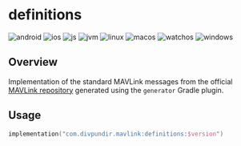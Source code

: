 # definitions

![android](http://img.shields.io/badge/android-8A2BE2.svg)
![ios](http://img.shields.io/badge/ios-FFD700.svg)
![js](http://img.shields.io/badge/js-FFC107.svg)
![jvm](http://img.shields.io/badge/jvm-4169E1.svg)
![linux](http://img.shields.io/badge/linux-4B0082.svg)
![macos](http://img.shields.io/badge/macos-FF4500.svg)
![watchos](http://img.shields.io/badge/watchos-008080.svg)
![windows](http://img.shields.io/badge/windows-FF1493.svg)

## Overview

Implementation of the standard MAVLink messages from the official
[MAVLink repository](https://github.com/mavlink/mavlink) generated using the `generator` Gradle plugin.

## Usage

```kotlin
implementation("com.divpundir.mavlink:definitions:$version")
```
